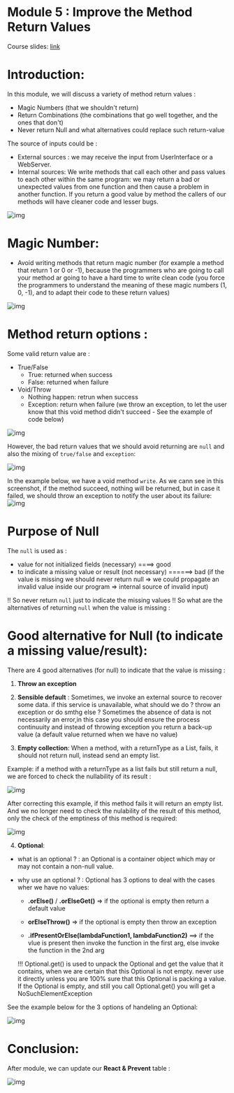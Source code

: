 # Module 5 : Improve the Method Return Values

Course slides: [link](https://github.com/HeithemLejmi/DefensiveCoding/blob/main/courses/module5_improving-method-return-values-slides.pdf)
# Introduction:
In this module, we will discuss a variety of method return values :
- Magic Numbers (that we shouldn't return)
- Return Combinations (the combinations that go well together, and the ones that don't)
- Never return Null and what alternatives could replace such return-value

The source of inputs could be :
-  External sources : we may receive the input from UserInterface or a WebServer. 
- Internal sources: We write methods that call each other and pass values to each other within the same program: we may 
  return a bad or unexpected values from one function and then cause a problem in another function. 
  If you return a good value by method the callers of our methods will have cleaner code and lesser bugs.

![img](img/internal_external_sources_of_input.png)

# Magic Number:
- Avoid writing methods that return magic number (for example a method that return 1 or 0 or -1), 
  because the programmers who are going to call your method ar going to have a hard time to write clean code (you force 
  the programmers to understand the meaning of these magic numbers (1, 0, -1), and to adapt their code to these return values)
  
![img](img/method_return_magic_number.png)

# Method return options :
Some valid return value are :
- True/False
  - True: returned when success
  - False: returned when failure
- Void/Throw
  - Nothing happen: retrun when success
  - Exception: return when failure 
    (we throw an exception, to let the user know that this void method didn't succeed - See the example of code below)
    
![img](img/valid_return_values.png)

However, the bad return values that we should avoid returning are `null` and also the mixing of `true/false` and `exception`:

![img](img/bad_return_values.png)

In the example below, we have a void method `write`. As we cann see in this screenshot, if the method succeed, nothing 
will be returned, but in case it failed, we should throw an exception to notify the user about its failure:
![img](img/when_void_and_fail_then_throw.png)

# Purpose of Null
The `null` is used as :
- value for not initialized fields (necessary) ====> good
- to indicate a missing value or result (not necessary) ======> bad (if the value is missing we should never return null => we could propagate an invalid value inside our program => internal source of invalid input)
  
!! So never return `null` just to indicate the missing values !!
So what are the alternatives of returning `null` when the value is missing :


# Good alternative for Null (to indicate a missing value/result):
There are 4 good alternatives (for null) to indicate that the value is missing :
1) **Throw an exception**


2) **Sensible default** : 
   Sometimes, we invoke an external source to recover some data. if this service is unavailable, 
   what should we do ? throw an exception or do smthg else ?
   Sometimes the absence of data is not necessarily an error,in this case you should ensure the process continuuity and 
   instead of throwing exception you return a back-up value (a default value returned when we have no value)


3) **Empty collection**: 
   When a method, with a returnType as a List, fails, it should not return null, 
   instead send an empty list.
   
Example: if a method with a returnType as a list fails but still return a null, we are forced to check the nullability of 
its result :

![img](img/returning_null_instead_of_empty_list.png)

After correcting this example, if this method fails it will return an empty list. And we no longer need to check the 
nulability of the result of this method, only the check of the emptiness of this method is required:

![img](img/return_empty_list_instead_of_null.png)


4) **Optional<T>**:

- what is an optional ? :  an Optional is a container object which may or may not contain a non-null value.

- why use an optional ? :  Optional has 3 options to deal with the cases wher we have no values:

  - **.orElse()** / **.orElseGet()** => if the optional is empty then return a default value

  - **orElseThrow()** =>  if the optional is empty then throw an exception
  
  - **.ifPresentOrElse(lambdaFunction1, lambdaFunction2)** ==> if the vlue is present then invoke the function in the first 
    arg, else invoke the function in the 2nd arg
  
  !!! Optional.get() is used to unpack the Optional and get the value that it contains, when we are certain that this Optional is not empty. never use it directly unless you are 100% sure that this Optional is packing a value. If the Optional is empty, and still you call Optional.get() you will get a NoSuchElementException  

See the example below for the 3 options of handeling an Optional:

![img](img/3_options_of_Optional_handeling_values.png)

# Conclusion:
After module, we can update our **React & Prevent** table :

![img](img/react_prevent_after_improving_return_types.png)
